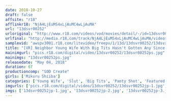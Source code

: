 ```yaml
---
date: 2018-10-27
draft: false
affsite: "r18"
afflinkr18: "NjA4LjEuMS4xLjAuMC4wLjAuMA"
url: "13dsvr00252"
urloriginal: "http://www.r18.com/videos/vod/movies/detail/-/id=13dsvr00252"
urlfinal: "http://media.r18.com/track/NjA4LjEuMS4xLjAuMC4wLjAuMA/videos/vod/movies/detail/-/id=13dsvr00252"
samplevid: "awspv3001.r18.com/litevideo/freepv/1/13d/13dsvr00252/13dsvr00252_dmb_w.mp4"
title: "[VR] Neighbor Young Wife With Big Tits Hasn't Gotten Any Since Her Husband Has Been Away For Work For A Year. Devilish Breast Flash And Full Panties Provocation. Mikuru Shiiba."
mainimgurl: "pics.r18.com/digital/video/13dsvr00252/13dsvr00252ps.jpg"
mainimgs: "13dsvr00252ps.jpg"
releasedate: "May 04, 2018"
duration: 67
productioncomp: "SOD Create"
girls: ['Mikuru Shiiba']
categories: ['Young Wife', 'Slut', 'Big Tits', 'Panty Shot', 'Featured Actress', 'Creampie', 'VR Exclusive']
imgurls: ['pics.r18.com/digital/video/13dsvr00252/13dsvr00252jp-1.jpg', 'pics.r18.com/digital/video/13dsvr00252/13dsvr00252jp-2.jpg', 'pics.r18.com/digital/video/13dsvr00252/13dsvr00252jp-3.jpg', 'pics.r18.com/digital/video/13dsvr00252/13dsvr00252jp-4.jpg', 'pics.r18.com/digital/video/13dsvr00252/13dsvr00252jp-5.jpg', 'pics.r18.com/digital/video/13dsvr00252/13dsvr00252jp-6.jpg', 'pics.r18.com/digital/video/13dsvr00252/13dsvr00252jp-7.jpg', 'pics.r18.com/digital/video/13dsvr00252/13dsvr00252jp-8.jpg', 'pics.r18.com/digital/video/13dsvr00252/13dsvr00252jp-9.jpg', 'pics.r18.com/digital/video/13dsvr00252/13dsvr00252jp-10.jpg', 'pics.r18.com/digital/video/13dsvr00252/13dsvr00252jp-11.jpg', 'pics.r18.com/digital/video/13dsvr00252/13dsvr00252jp-12.jpg', 'pics.r18.com/digital/video/13dsvr00252/13dsvr00252jp-13.jpg', 'pics.r18.com/digital/video/13dsvr00252/13dsvr00252jp-14.jpg', 'pics.r18.com/digital/video/13dsvr00252/13dsvr00252jp-15.jpg', 'pics.r18.com/digital/video/13dsvr00252/13dsvr00252jp-16.jpg', 'pics.r18.com/digital/video/13dsvr00252/13dsvr00252jp-17.jpg', 'pics.r18.com/digital/video/13dsvr00252/13dsvr00252jp-18.jpg', 'pics.r18.com/digital/video/13dsvr00252/13dsvr00252jp-19.jpg', 'pics.r18.com/digital/video/13dsvr00252/13dsvr00252jp-20.jpg']
imgs: ['13dsvr00252jp-1.jpg', '13dsvr00252jp-2.jpg', '13dsvr00252jp-3.jpg', '13dsvr00252jp-4.jpg', '13dsvr00252jp-5.jpg', '13dsvr00252jp-6.jpg', '13dsvr00252jp-7.jpg', '13dsvr00252jp-8.jpg', '13dsvr00252jp-9.jpg', '13dsvr00252jp-10.jpg', '13dsvr00252jp-11.jpg', '13dsvr00252jp-12.jpg', '13dsvr00252jp-13.jpg', '13dsvr00252jp-14.jpg', '13dsvr00252jp-15.jpg', '13dsvr00252jp-16.jpg', '13dsvr00252jp-17.jpg', '13dsvr00252jp-18.jpg', '13dsvr00252jp-19.jpg', '13dsvr00252jp-20.jpg']
---
```

